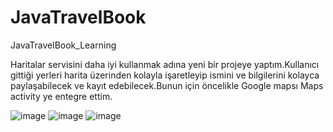 # JavaTravelBook
JavaTravelBook_Learning

Haritalar servisini daha iyi kullanmak adına yeni bir projeye yaptım.Kullanıcı gittiği yerleri harita üzerinden kolayla işaretleyip ismini ve 
bilgilerini kolayca paylaşabilecek ve kayıt edebilecek.Bunun için öncelikle Google mapsı Maps activity ye entegre ettim.

![image](https://user-images.githubusercontent.com/61920968/158150287-112cbdf3-bfce-449f-8527-b7c13dd42ded.png)
![image](https://user-images.githubusercontent.com/61920968/158150305-cef12f0d-7234-419e-a38f-5ad5e87b125d.png)
![image](https://user-images.githubusercontent.com/61920968/158150317-b9b1dbfc-a40a-4267-b520-b16d06efe95f.png)
